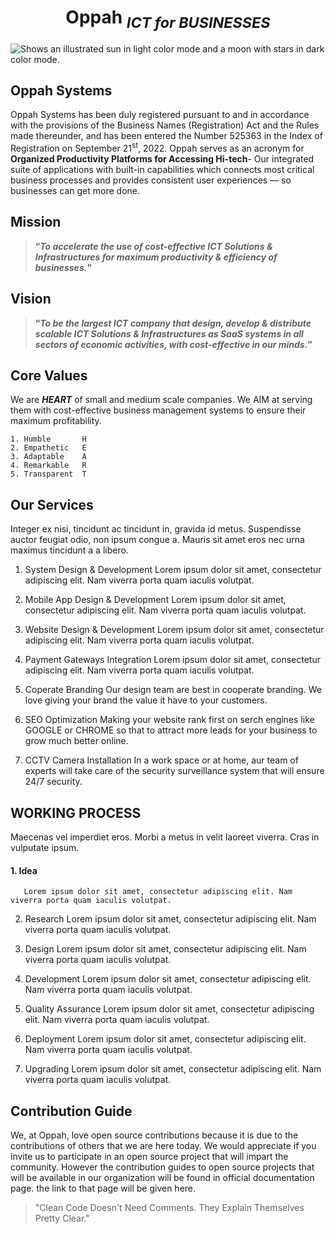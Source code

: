 # <h1 align="center">Oppah <sub>*ICT for BUSINESSES*</sub></h1>
<picture>
    <source media="(prefers-color-scheme: dark)" srcset="https://user-images.githubusercontent.com/25423296/163456776-7f95b81a-f1ed-45f7-b7ab-8fa810d529fa.png">
    <source media="(prefers-color-scheme: light)" srcset="https://user-images.githubusercontent.com/25423296/163456779-a8556205-d0a5-45e2-ac17-42d089e3c3f8.png">
    <img alt="Shows an illustrated sun in light color mode and a moon with stars in dark color mode." src="https://user-images.githubusercontent.com/25423296/163456779-a8556205-d0a5-45e2-ac17-42d089e3c3f8.png">
</picture>

## Oppah Systems
Oppah Systems has been duly registered pursuant to and in accordance with the provisions of the Business Names (Registration) Act and the Rules made thereunder, and has been entered the Number 525363 in the Index of Registration on September 21<sup>st</sup>, 2022.
Oppah serves as an acronym for **Organized Productivity Platforms for Accessing Hi-tech**- Our integrated suite of applications with built-in capabilities which connects most critical business processes and provides consistent user experiences — so businesses can get more done.

## Mission
> **“*To accelerate the use of cost-effective ICT Solutions & Infrastructures for maximum productivity & efficiency of businesses.*”**


## Vision
> **“*To be the largest ICT company that design, develop & distribute scalable ICT Solutions & Infrastructures as SaaS systems in all sectors of economic activities, with cost-effective in our minds.*”**

## Core Values
We are **_HEART_** of small and medium scale companies. We AIM at serving them with cost-effective business management systems to ensure their maximum profitability.

```
1. Humble       H
2. Empathetic   E
3. Adaptable    A
4. Remarkable   R
5. Transparent  T

```


## Our Services
Integer ex nisi, tincidunt ac tincidunt in, gravida id metus. Suspendisse auctor feugiat odio, non ipsum congue a. Mauris sit amet eros nec urna maximus tincidunt a a libero.

  1. System Design & Development
       Lorem ipsum dolor sit amet, consectetur adipiscing elit. Nam viverra porta quam iaculis volutpat.

  2. Mobile App Design & Development
       Lorem ipsum dolor sit amet, consectetur adipiscing elit. Nam viverra porta quam iaculis volutpat.

  3. Website Design & Development
       Lorem ipsum dolor sit amet, consectetur adipiscing elit. Nam viverra porta quam iaculis volutpat.

  4. Payment Gateways Integration
       Lorem ipsum dolor sit amet, consectetur adipiscing elit. Nam viverra porta quam iaculis volutpat.

  5. Coperate Branding
       Our design team are best in cooperate branding. We love giving your brand the value it have to your customers.

  6. SEO Optimization
       Making your website rank first on serch engines like GOOGLE or CHROME so that to attract more leads for your business to grow much better online.

  7. CCTV Camera Installation
       In a work space or at home, aur team of experts will take care of the security surveillance system that will ensure 24/7 security.

## WORKING PROCESS
Maecenas vel imperdiet eros. Morbi a metus in velit laoreet viverra. Cras in vulputate ipsum.

  #### 1. Idea
       Lorem ipsum dolor sit amet, consectetur adipiscing elit. Nam viverra porta quam iaculis volutpat.

  2. Research
       Lorem ipsum dolor sit amet, consectetur adipiscing elit. Nam viverra porta quam iaculis volutpat.

  3. Design
       Lorem ipsum dolor sit amet, consectetur adipiscing elit. Nam viverra porta quam iaculis volutpat.

  4. Development
       Lorem ipsum dolor sit amet, consectetur adipiscing elit. Nam viverra porta quam iaculis volutpat.

  5. Quality Assurance
       Lorem ipsum dolor sit amet, consectetur adipiscing elit. Nam viverra porta quam iaculis volutpat.

  6. Deployment
       Lorem ipsum dolor sit amet, consectetur adipiscing elit. Nam viverra porta quam iaculis volutpat.

  7. Upgrading
       Lorem ipsum dolor sit amet, consectetur adipiscing elit. Nam viverra porta quam iaculis volutpat.

## Contribution Guide
We, at Oppah, love open source contributions because it is due to the contributions of others that we are here today. We would appreciate if you invite us to participate in an open source project that will impart the community. However the contribution guides to open source projects that will be available in our organization will be found in official documentation page. the link to that page will be given here.

> "Clean Code Doesn't Need Comments. They Explain Themselves Pretty Clear."
